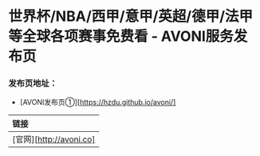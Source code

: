 # 世界杯/NBA/西甲/意甲/英超/德甲/法甲等全球各项赛事免费看 - AVONI服务发布页

### 发布页地址：
- [AVONI发布页①][https://hzdu.github.io/avoni/]


| 链接                    |
| :---------------------- |
| [官网][http://avoni.co] |

